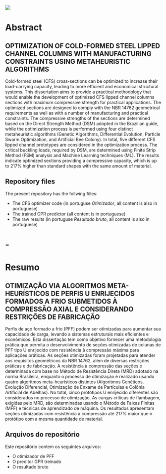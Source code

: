 ![](https://github.com/FelipeRamosOliveira/Auxiliares/blob/master/Coppe.png)

# Abstract
## OPTIMIZATION OF COLD-FORMED STEEL LIPPED CHANNEL COLUMNS WITH MANUFACTURING CONSTRAINTS USING METAHEURISTIC ALGORITHMS

Cold-formed steel (CFS) cross-sections can be optimized to increase their load-carrying capacity, leading to more efficient and economical structural systems. This dissertation aims to provide a practical methodology that would enable the development of optimized CFS lipped channel columns sections with maximum compressive strength for practical applications. The optimized sections are designed to comply with the NBR 14762 geometrical requirements as well as with a number of manufacturing and practical constraints. The compressive strengths of the sections are determined based on the Direct Strength Method (DSM) adopted in the Brazilian guide, while the optimization process is performed using four distinct metaheuristic algorithms (Genetic Algorithms, Differential Evolution, Particle Swarm Optimization, and Artificial Bee Colony). In total, five different CFS lipped channel prototypes are considered in the optimization process. The critical buckling loads, required by DSM, are determined using Finite Strip Method (FSM) analysis and Machine Learning techniques (ML). The results indicate optimized sections providing a compressive capacity, which is up to 217% higher than standard shapes with the same amount of material.

## Repository files
The present repository has the follwing filles:
* The CFS optimizer code (in portuguse *Otimizador*, all content is also in portuguese)
* The trained GPR predictor (all content is in portuguese)
* The raw results (in portuguse *Resultado bruto*, all content is also in portuguese)

# -

# Resumo
## OTIMIZAÇÃO VIA ALGORITMOS META-HEURÍSTICOS DE PERFIS U ENRIJECIDOS FORMADOS A FRIO SUBMETIDOS À COMPRESSÃO AXIAL E CONSIDERANDO RESTRIÇÕES DE FABRICAÇÃO 

Perfis de aço formado a frio (PFF) podem ser otimizadas para aumentar sua capacidade de carga, levando a sistemas estruturais mais eficientes e econômicos. Esta dissertação tem como objetivo fornecer uma metodologia prática que permita o desenvolvimento de seções otimizadas de colunas de PFF tipo U enrijecido com resistência à compressão máxima para aplicações práticas. As seções otimizadas foram projetadas para atender aos requisitos geométricos da NBR 14762, além de diversas restrições práticas e de fabricação. A resistência à compressão das seções é determinada com base no Método de Resistência Direta (MRD) adotado na norma Brasileira, enquanto o processo de otimização é realizado usando quatro algoritmos meta-heurísticos distintos (Algoritmos Genéticos, Evolução Diferencial, Otimização de Enxame de Partículas e Colônia Artificial de Abelhas). No total, cinco protótipos U enrijecido diferentes são considerados no processo de otimização. As cargas críticas de flambagem, exigidas pelo MRD, são determinadas usando o Método de Faixas Finitas (MFF) e técnicas de aprendizado de máquina. Os resultados apresentam seções otimizadas com resistência à compressão até 217% maior que o protótipo com a mesma quantidade de material.

## Arquivos do repositório
Este repositório contem os seguintes arquivos:
* O otimizador de PFF
* O preditor GPR treinado
* O resultado bruto 
